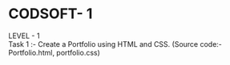 # CODSOFT- 1
<p>LEVEL - 1<br>
Task 1 :- Create a Portfolio using HTML and CSS. (Source code:- Portfolio.html, portfolio.css)<br>
